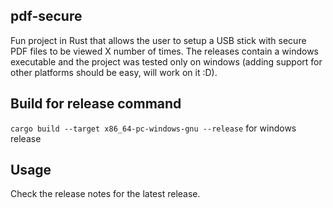 ## pdf-secure

Fun project in Rust that allows the user to setup a USB stick with secure PDF files to be viewed X number of times. The releases contain a windows executable and the project was tested only on windows (adding support for other platforms should be easy, will work on it :D).

## Build for release command
`cargo build --target x86_64-pc-windows-gnu --release` for windows release

## Usage
Check the release notes for the latest release.
